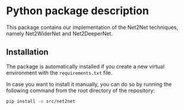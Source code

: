 # Python package description

This package contains our implementation of the Net2Net techniques, namely Net2WiderNet and Net2DeeperNet.

## Installation

The package is automatically installed if you create a new virtual environment with the `requirements.txt` file.

In case you want to install it manually, you can do so by running the following command from the root directory of the repository:

```bash
pip install -e src/net2net
```